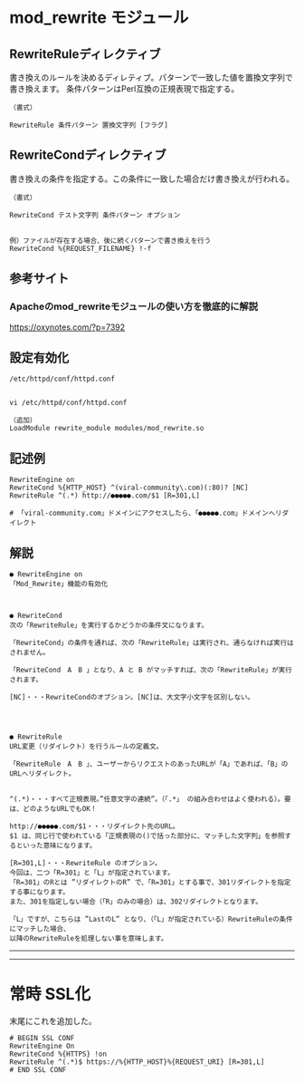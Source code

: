 # mod_rewrite モジュール

## RewriteRuleディレクティブ

書き換えのルールを決めるディレティブ。パターンで一致した値を置換文字列で書き換えます。
条件パターンはPerl互換の正規表現で指定する。

```
（書式）

RewriteRule 条件パターン 置換文字列 [フラグ]
```

## RewriteCondディレクティブ

書き換えの条件を指定する。この条件に一致した場合だけ書き換えが行われる。

```
（書式）

RewriteCond テスト文字列 条件パターン オプション


例）ファイルが存在する場合、後に続くパターンで書き換えを行う
RewriteCond %{REQUEST_FILENAME} !-f
```


## 参考サイト
### Apacheのmod_rewriteモジュールの使い方を徹底的に解説
https://oxynotes.com/?p=7392









## 設定有効化
```
/etc/httpd/conf/httpd.conf


vi /etc/httpd/conf/httpd.conf

（追加）
LoadModule rewrite_module modules/mod_rewrite.so
```

## 記述例
```
RewriteEngine on
RewriteCond %{HTTP_HOST} ^(viral-community\.com)(:80)? [NC]
RewriteRule ^(.*) http://●●●●●.com/$1 [R=301,L]

# 「viral-community.com」ドメインにアクセスしたら、「●●●●●.com」ドメインへリダイレクト
```
## 解説
```
● RewriteEngine on 
「Mod_Rewrite」機能の有効化



● RewriteCond
次の「RewriteRule」を実行するかどうかの条件文になります。

「RewriteCond」の条件を通れば、次の「RewriteRule」は実行され、通らなければ実行はされません。

「RewriteCond　A　B 」となり、A と B がマッチすれば、次の「RewriteRule」が実行されます。

[NC]・・・RewriteCondのオプション。[NC]は、大文字小文字を区別しない。




● RewriteRule
URL変更（リダイレクト）を行うルールの定義文。

「RewriteRule　A　B 」、ユーザーからリクエストのあったURLが「A」であれば、「B」のURLへリダイレクト。


^(.*)・・・すべて正規表現。”任意文字の連続”。（「.*」 の組み合わせはよく使われる）。要は、どのようなURLでもOK！

http://●●●●●.com/$1・・・リダイレクト先のURL。
$1 は、同じ行で使われている「正規表現の()で括った部分に、マッチした文字列」を参照するといった意味になります。

[R=301,L]・・・RewriteRule のオプション。
今回は、二つ「R=301」と「L」が指定されています。
「R=301」のRとは ”リダイレクトのR” で、「R=301」とする事で、301リダイレクトを指定する事になります。
また、301を指定しない場合（「R」のみの場合）は、302リダイレクトとなります。

「L」ですが、こちらは ”LastのL” となり、（「L」が指定されている）RewriteRuleの条件にマッチした場合、
以降のRewriteRuleを処理しない事を意味します。
```

_________________________________________________________________________________________
_________________________________________________________________________________________
# 常時 SSL化

末尾にこれを追加した。
```
# BEGIN SSL CONF
RewriteEngine On
RewriteCond %{HTTPS} !on
RewriteRule ^(.*)$ https://%{HTTP_HOST}%{REQUEST_URI} [R=301,L]
# END SSL CONF
```


